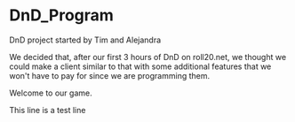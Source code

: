 # DnD_Program
DnD project started by Tim and Alejandra

We decided that, after our first 3 hours of DnD on roll20.net, we thought we could make a client similar to that with some additional features that we won't have to pay for since we are programming them.

Welcome to our game.


This line is a test line
